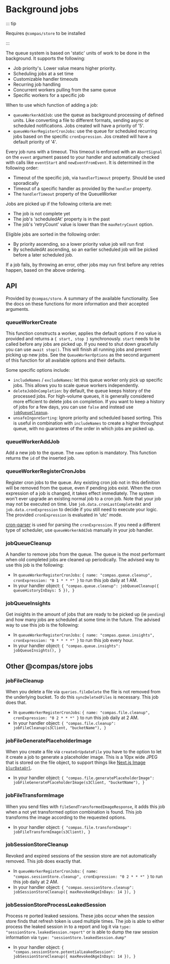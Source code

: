 # Background jobs

::: tip

Requires `@compas/store` to be installed

:::

The queue system is based on 'static' units of work to be done in the background. It
supports the following:

- Job priority's. Lower value means higher priority.
- Scheduling jobs at a set time
- Customizable handler timeouts
- Recurring job handling
- Concurrent workers pulling from the same queue
- Specific workers for a specific job

When to use which function of adding a job:

- `queueWorkerAddJob`: use the queue as background processing of defined units. Like
  converting a file to different formats, sending async or scheduled notifications. Jobs
  created will have a priority of '5'.
- `queueWorkerRegisterCronJobs`: use the queue for scheduled recurring jobs based on the
  specific `cronExpression`. Jos created will have a default priority of '4'.

Every job runs with a timeout. This timeout is enforced with an `AbortSignal` on the
`event` argument passed to your handler and automatically checked with calls like
`eventStart` and `newEventFromEvent`. It is determined in the following order:

- Timeout of the specific job, via `handlerTimeout` property. Should be used sporadically
- Timeout of a specific handler as provided by the `handler` property.
- The `handlerTimeout` property of the QueueWorker

Jobs are picked up if the following criteria are met:

- The job is not complete yet
- The job's 'scheduledAt' property is in the past
- The job's 'retryCount' value is lower than the `maxRetryCount` option.

Eligible jobs are sorted in the following order:

- By priority ascending, so a lower priority value job will run first
- By scheduledAt ascending, so an earlier scheduled job will be picked before a later
  scheduled job.

If a job fails, by throwing an error, other jobs may run first before any retries happen,
based on the above ordering.

## API

Provided by `@compas/store`. A summary of the available functionality. See the docs on
these functions for more information and their accepted arguments.

### queueWorkerCreate

This function constructs a worker, applies the default options if no value is provided and
returns a `{ start, stop }` synchronously. `start` needs to be called before any jobs are
picked up. If you need to shut down gracefully you can use `await stop()`. This will
finish all running jobs and prevent picking up new jobs. See the `QueueWorkerOptions` as
the second argument of this function for all available options and their defaults.

Some specific options include:

- `includeNames` / `excludeNames`: let this queue worker only pick up specific jobs. This
  allows you to scale queue workers independently.
- `deleteJobOnCompletion`: by default, the queue keeps history of the processed jobs. For
  high-volume queues, it is generally considered more efficient to delete jobs on
  completion. If you want to keep a history of jobs for a few days, you can use `false`
  and instead use [`jobQueueCleanup`](#jobqueuecleanup).
- `unsafeIngoreSorting`: Ignore priority and scheduled based sorting. This is useful in
  combination with `includeNames` to create a higher throughput queue, with no guarantees
  of the order in which jobs are picked up.

### queueWorkerAddJob

Add a new job to the queue. The `name` option is mandatory. This function returns the `id`
of the inserted job.

### queueWorkerRegisterCronJobs

Register cron jobs to the queue. Any existing cron job not in this definition will be
removed from the queue, even if pending jobs exist. When the cron expression of a job is
changed, it takes effect immediately. The system won't ever upgrade an existing normal job
to a cron job. Note that your job may not be executed on time. Use
`job.data.cronLastCompletedAt` and `job.data.cronExpression` to decide if you still need
to execute your logic. The provided `cronExpression` is evaluated in 'utc' mode.

[cron-parser](https://www.npmjs.com/package/cron-parser) is used for parsing the
`cronExpression`. If you need a different type of scheduler, use `queueWorkerAddJob`
manually in your job handler.

### jobQueueCleanup

A handler to remove jobs from the queue. The queue is the most performant when old
completed jobs are cleaned up periodically. The advised way to use this job is the
following:

- In `queueWorkerRegisterCronJobs`:
  `{ name: "compas.queue.cleanup", cronExpression: "0 1 * * *" }` to run this job daily at
  1 AM.
- In your handler object:
  `{ "compas.queue.cleanup": jobQueueCleanup({ queueHistoryInDays: 5 }), }`

### jobQueueInsights

Get insights in the amount of jobs that are ready to be picked up (ie `pending`) and how
many jobs are scheduled at some time in the future. The advised way to use this job is the
following:

- In `queueWorkerRegisterCronJobs`:
  `{ name: "compas.queue.insights", cronExpression: "0 * * * *" }` to run this job every
  hour.
- In your handler object: `{ "compas.queue.insights": jobQueueInsights(), }`

## Other @compas/store jobs

### jobFileCleanup

When you delete a file via `queries.fileDelete` the file is not removed from the
underlying bucket. To do this `syncDeletedFiles` is necessary. This job does that.

- In `queueWorkerRegisterCronJobs`:
  `{ name: "compas.file.cleanup", cronExpression: "0 2 * * *" }` to run this job daily at
  2 AM.
- In your handler object:
  `{ "compas.file.cleanup": jobFileCleanup(s3Client, "bucketName"), }`

### jobFileGeneratePlaceholderImage

When you create a file via `createOrUpdateFile` you have to the option to let it create a
job to generate a placeholder image. This is a 10px wide JPEG that is stored on the file
object, to support things like
[Next.js Image `blurDataUrl`](https://nextjs.org/docs/api-reference/next/image#blurdataurl).

- In your handler object:
  `{ "compas.file.generatePlaceholderImage": jobFileGeneratePlaceholderImage(s3Client, "bucketName"), }`

### jobFileTransformImage

When you send files with `fileSendTransformedImageResponse`, it adds this job when a not
yet transformed option combination is found. This job transforms the image according to
the requested options.

- In your handler object:
  `{ "compas.file.transformImage": jobFileTransformImage(s3Client), }`

### jobSessionStoreCleanup

Revoked and expired sessions of the session store are not automatically removed. This job
does exactly that.

- In `queueWorkerRegisterCronJobs`:
  `{ name: "compas.sessionStore.cleanup", cronExpression: "0 2 * * *" }` to run this job
  daily at 2 AM.
- In your handler object:
  `{ "compas.sessionStore.cleanup": jobSessionStoreCleanup({ maxRevokedAgeInDays: 14 }), }`

### jobSessionStoreProcessLeakedSession

Process re ported leaked sessions. These jobs occur when the session store finds that
refresh token is used multiple times. The job is able to either process the leaked session
in to a report and log it via `type: "sessionStore.leakedSession.report"` or is able to
dump the raw session information via `type: "sessionStore.leakedSession.dump"`

- In your handler object:
  `{ "compas.sessionStore.potentialLeakedSession": jobSessionStoreCleanup({ maxRevokedAgeInDays: 14 }), }`
